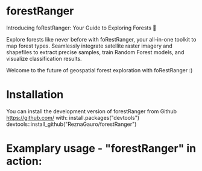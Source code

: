 # forestRanger

Introducing foRestRanger: Your Guide to Exploring Forests 🌲

Explore forests like never before with foRestRanger, your all-in-one toolkit to map forest types. Seamlessly integrate satellite raster imagery and shapefiles to extract precise samples, train Random Forest models, and visualize classification results.

Welcome to the future of geospatial forest exploration with foRestRanger :)

# Installation

You can install the development version of forestRanger from Github <https://github.com/> with:
install.packages("devtools")
devtools::install_github("ReznaGauro/forestRanger")

# Examplary usage - "forestRanger" in action:

